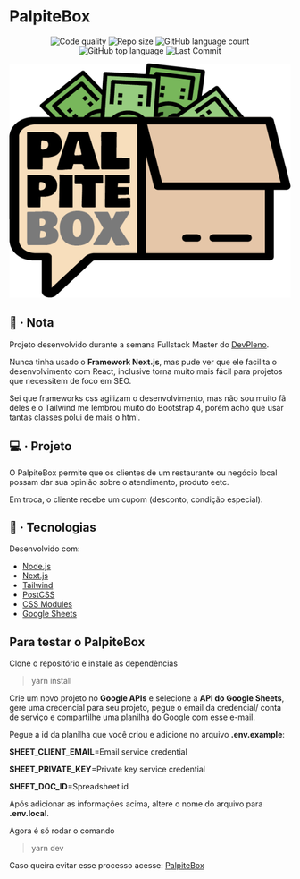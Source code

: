 # PalpiteBox

<p align="center">
	<img alt="Code quality" src="https://app.codacy.com/project/badge/Grade/287b74c564d24d99baa042c625feeee7"/>
	<img alt="Repo size" src="https://img.shields.io/github/repo-size/dan-liberato/palpitebox.svg" />
	<img alt="GitHub language count" src="https://img.shields.io/github/languages/count/dan-liberato/palpitebox.svg">
	<img alt="GitHub top language" src="https://img.shields.io/github/languages/top/dan-liberato/palpitebox.svg">
	<img src="https://img.shields.io/github/last-commit/dan-liberato/palpitebox" alt="Last Commit"/>
</p>

![Screenshot](PalpiteBox.png)

## :bookmark_tabs: · Nota

Projeto desenvolvido durante a semana Fullstack Master do
[DevPleno](https://devpleno.com/).

Nunca tinha usado o **Framework Next.js**, mas pude ver que ele facilita o desenvolvimento
com React, inclusive torna muito mais fácil para projetos que necessitem de foco em SEO.

Sei que frameworks css agilizam o desenvolvimento, mas não sou muito fã deles e o Tailwind
me lembrou muito do Bootstrap 4, porém acho que usar tantas classes polui de mais o html.

## :computer: · Projeto

O PalpiteBox permite que os clientes de um restaurante ou negócio local possam
dar sua opinião sobre o atendimento, produto eetc.

Em troca, o cliente recebe um cupom (desconto, condição especial).

## :rocket: · Tecnologias

Desenvolvido com:

-   [Node.js](https://nodejs.org/en/)
-   [Next.js](https://nextjs.org/)
-   [Tailwind](http://tailwindcss.com/)
-   [PostCSS](https://postcss.org/)
-   [CSS Modules](https://github.com/css-modules/css-modules)
-   [Google Sheets](https://www.google.com/sheets/about/)

## Para testar o PalpiteBox

Clone o repositório e instale as dependências

> yarn install

Crie um novo projeto no **Google APIs** e selecione
a **API do Google Sheets**, gere uma credencial
para seu projeto, pegue o email da credencial/
conta de serviço e compartilhe uma planilha do
Google com esse e-mail.

Pegue a id da planilha que você criou e
adicione no arquivo **.env.example**:

**SHEET_CLIENT_EMAIL**=Email service credential

**SHEET_PRIVATE_KEY**=Private key service credential

**SHEET_DOC_ID**=Spreadsheet id

Após adicionar as informações acima, altere o
nome do arquivo para **.env.local**.

Agora é só rodar o comando

> yarn dev

Caso queira evitar esse processo acesse:
[PalpiteBox](https://palpitebox-delta.vercel.app/)

